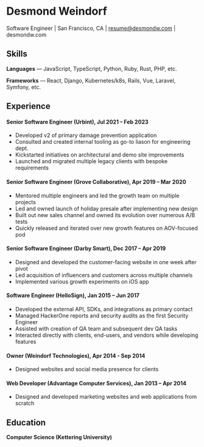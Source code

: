 # Desmond Weindorf

Software Engineer | San Francisco, CA | resume@desmondw.com | desmondw.com


## Skills

__Languages__ — JavaScript, TypeScript, Python, Ruby, Rust, PHP, etc.

__Frameworks__ — React, Django, Kubernetes/k8s, Rails, Vue, Laravel, Symfony, etc.


## Experience

#### Senior Software Engineer (Urbint), Jul 2021 – Feb 2023
- Developed v2 of primary damage prevention application
- Consulted and created internal tooling as go-to liason for engineering dept.
- Kickstarted initiatives on architectural and demo site improvements
- Launched and migrated multiple legacy clients with bespoke requirements

#### Senior Software Engineer (Grove Collaborative), Apr 2019 – Mar 2020
- Mentored multiple engineers and led the growth team on multiple projects
- Led and owned launch of holiday presale after implementing new design
- Built out new sales channel and owned its evolution over numerous A/B tests
- Quickly released and iterated over new growth features on AOV-focused pod

#### Senior Software Engineer (Darby Smart), Dec 2017 – Apr 2019
- Designed and developed the customer-facing website in one week after pivot
- Led acquisition of influencers and customers across multiple channels
- Implemented various growth experiments on iOS app

#### Software Engineer (HelloSign), Jan 2015 – Jun 2017
- Developed the external API, SDKs, and integrations as primary contact
- Managed HackerOne reports and security audits as the first Security Engineer
- Assisted with creation of QA team and subsequent dev QA tasks
- Interacted directly with clients, end-users, and vendors while developing features

#### Owner (Weindorf Technologies), Apr 2014 - Sep 2014
- Designed websites and social media presence for clients

#### Web Developer (Advantage Computer Services), Jan 2013 – Apr 2014
- Designed and developed marketing websites and web applications from scratch


## Education

__Computer Science (Kettering University)__
